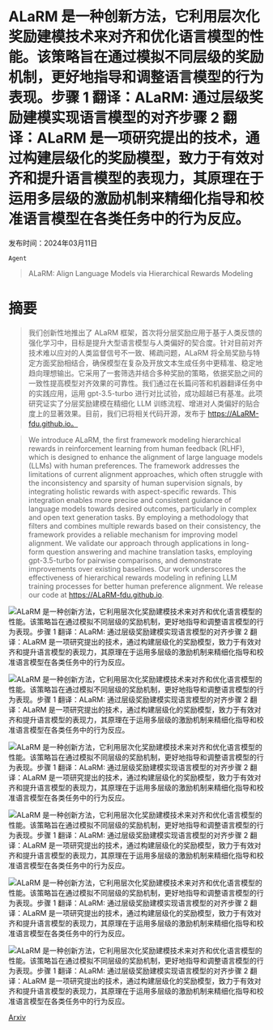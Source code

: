 # ALaRM 是一种创新方法，它利用层次化奖励建模技术来对齐和优化语言模型的性能。该策略旨在通过模拟不同层级的奖励机制，更好地指导和调整语言模型的行为表现。步骤 1 翻译：ALaRM: 通过层级奖励建模实现语言模型的对齐步骤 2 翻译：ALaRM 是一项研究提出的技术，通过构建层级化的奖励模型，致力于有效对齐和提升语言模型的表现力，其原理在于运用多层级的激励机制来精细化指导和校准语言模型在各类任务中的行为反应。

发布时间：2024年03月11日

`Agent`

> ALaRM: Align Language Models via Hierarchical Rewards Modeling

# 摘要

> 我们创新性地推出了 ALaRM 框架，首次将分层奖励应用于基于人类反馈的强化学习中，目标是提升大型语言模型与人类偏好的契合度。针对目前对齐技术难以应对的人类监督信号不一致、稀疏问题，ALaRM 将全局奖励与特定方面奖励相结合，确保模型在复杂及开放文本生成任务中更精准、稳定地趋向理想输出。它采用了一套筛选并结合多种奖励的策略，依据奖励之间的一致性提高模型对齐效果的可靠性。我们通过在长篇问答和机器翻译任务中的实践应用，运用 gpt-3.5-turbo 进行对比试验，成功超越已有基准。此项研究证实了分层奖励建模在精细化 LLM 训练流程、增进对人类偏好的贴合度上的显著效果。目前，我们已将相关代码开源，发布于 https://ALaRM-fdu.github.io。

> We introduce ALaRM, the first framework modeling hierarchical rewards in reinforcement learning from human feedback (RLHF), which is designed to enhance the alignment of large language models (LLMs) with human preferences. The framework addresses the limitations of current alignment approaches, which often struggle with the inconsistency and sparsity of human supervision signals, by integrating holistic rewards with aspect-specific rewards. This integration enables more precise and consistent guidance of language models towards desired outcomes, particularly in complex and open text generation tasks. By employing a methodology that filters and combines multiple rewards based on their consistency, the framework provides a reliable mechanism for improving model alignment. We validate our approach through applications in long-form question answering and machine translation tasks, employing gpt-3.5-turbo for pairwise comparisons, and demonstrate improvements over existing baselines. Our work underscores the effectiveness of hierarchical rewards modeling in refining LLM training processes for better human preference alignment. We release our code at https://ALaRM-fdu.github.io.

![ALaRM 是一种创新方法，它利用层次化奖励建模技术来对齐和优化语言模型的性能。该策略旨在通过模拟不同层级的奖励机制，更好地指导和调整语言模型的行为表现。步骤 1 翻译：ALaRM: 通过层级奖励建模实现语言模型的对齐步骤 2 翻译：ALaRM 是一项研究提出的技术，通过构建层级化的奖励模型，致力于有效对齐和提升语言模型的表现力，其原理在于运用多层级的激励机制来精细化指导和校准语言模型在各类任务中的行为反应。](../../../paper_images/2403.06754/x1.png)

![ALaRM 是一种创新方法，它利用层次化奖励建模技术来对齐和优化语言模型的性能。该策略旨在通过模拟不同层级的奖励机制，更好地指导和调整语言模型的行为表现。步骤 1 翻译：ALaRM: 通过层级奖励建模实现语言模型的对齐步骤 2 翻译：ALaRM 是一项研究提出的技术，通过构建层级化的奖励模型，致力于有效对齐和提升语言模型的表现力，其原理在于运用多层级的激励机制来精细化指导和校准语言模型在各类任务中的行为反应。](../../../paper_images/2403.06754/x2.png)

![ALaRM 是一种创新方法，它利用层次化奖励建模技术来对齐和优化语言模型的性能。该策略旨在通过模拟不同层级的奖励机制，更好地指导和调整语言模型的行为表现。步骤 1 翻译：ALaRM: 通过层级奖励建模实现语言模型的对齐步骤 2 翻译：ALaRM 是一项研究提出的技术，通过构建层级化的奖励模型，致力于有效对齐和提升语言模型的表现力，其原理在于运用多层级的激励机制来精细化指导和校准语言模型在各类任务中的行为反应。](../../../paper_images/2403.06754/x3.png)

![ALaRM 是一种创新方法，它利用层次化奖励建模技术来对齐和优化语言模型的性能。该策略旨在通过模拟不同层级的奖励机制，更好地指导和调整语言模型的行为表现。步骤 1 翻译：ALaRM: 通过层级奖励建模实现语言模型的对齐步骤 2 翻译：ALaRM 是一项研究提出的技术，通过构建层级化的奖励模型，致力于有效对齐和提升语言模型的表现力，其原理在于运用多层级的激励机制来精细化指导和校准语言模型在各类任务中的行为反应。](../../../paper_images/2403.06754/x4.png)

![ALaRM 是一种创新方法，它利用层次化奖励建模技术来对齐和优化语言模型的性能。该策略旨在通过模拟不同层级的奖励机制，更好地指导和调整语言模型的行为表现。步骤 1 翻译：ALaRM: 通过层级奖励建模实现语言模型的对齐步骤 2 翻译：ALaRM 是一项研究提出的技术，通过构建层级化的奖励模型，致力于有效对齐和提升语言模型的表现力，其原理在于运用多层级的激励机制来精细化指导和校准语言模型在各类任务中的行为反应。](../../../paper_images/2403.06754/x5.png)

![ALaRM 是一种创新方法，它利用层次化奖励建模技术来对齐和优化语言模型的性能。该策略旨在通过模拟不同层级的奖励机制，更好地指导和调整语言模型的行为表现。步骤 1 翻译：ALaRM: 通过层级奖励建模实现语言模型的对齐步骤 2 翻译：ALaRM 是一项研究提出的技术，通过构建层级化的奖励模型，致力于有效对齐和提升语言模型的表现力，其原理在于运用多层级的激励机制来精细化指导和校准语言模型在各类任务中的行为反应。](../../../paper_images/2403.06754/x6.png)

[Arxiv](https://arxiv.org/abs/2403.06754)